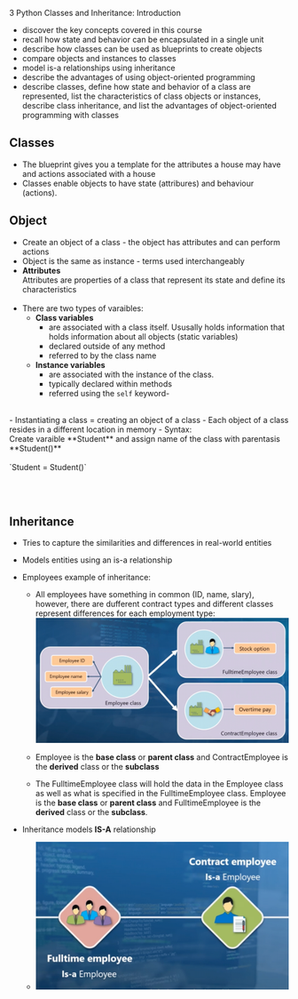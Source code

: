 3 Python Classes and Inheritance: Introduction

- discover the key concepts covered in this course
- recall how state and behavior can be encapsulated in a single unit
- describe how classes can be used as blueprints to create objects
- compare objects and instances to classes
- model is-a relationships using inheritance
- describe the advantages of using object-oriented programming
- describe classes, define how state and behavior of a class are represented, list the characteristics of class objects or instances, describe class inheritance, and list the advantages of object-oriented programming with classes


## Classes

- The blueprint gives you a template for the attributes a house may have and actions associated with a house
- Classes enable objects to have state (attribures) and behaviour (actions).



## Object
- Create an object of a class - the object has attributes and can perform actions
- Object is the same as instance - terms used interchangeably
- **Attributes**<br>
Attributes are properties of a class that represent its state and define its characteristics<br><br>
- There are two types of varaibles:
  - **Class variables** 
     - are associated with a class itself. Ususally holds information that holds information about all objects (static variables)
     - declared outside of any method
     - referred to by the class name
  - **Instance variables** 
     - are associated with the instance of the class.
     - typically declared within methods
     -  referred using the `self` keyword-  
<br>
- Instantiating a class = creating an object of a class
- Each object of a class resides in a different location in memory
- Syntax:<br>
  Create varaible **Student** and assign name of the class with parentasis **Student()**<br><br>
  `Student = Student()`

<br><br>
## Inheritance
- Tries to capture the similarities and differences in real-world entities
- Models entities using an is-a relationship
- Employees example of inheritance:
  - All employees have something in common (ID, name, slary), however, there are dufferent contract types and different classes represent differences for each employment type:
  ![](../img/M4.1.png)

  - Employee is the **base class** or **parent class** and ContractEmployee is the **derived** class or the **subclass**
  - The FulltimeEmployee class will hold the data in the Employee class as well as what is specified in the FulltimeEmployee class. Employee is the **base class** or **parent class** and FulltimeEmployee is the **derived** class or the **subclass**.
  
- Inheritance models **IS-A** relationship
   - ![](../img/M4.2.png)